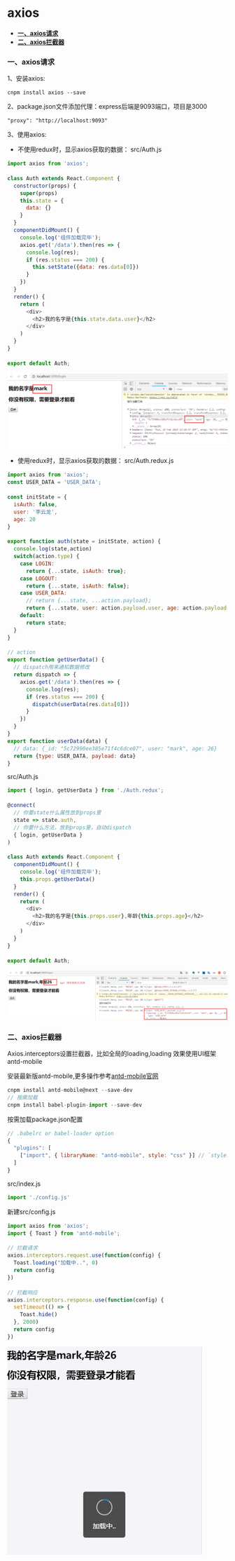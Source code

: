 # axios

- [**一、axios请求**](#一、axios请求)
- [**二、axios拦截器**](#二、axios拦截器)

### <a id="一、axios请求"></a>一、axios请求

1、安装axios:
```
cnpm install axios --save
```
2、package.json文件添加代理：express后端是9093端口，项目是3000
```
"proxy": "http://localhost:9093"
```
3、使用axios:

- 不使用redux时，显示axios获取的数据：
src/Auth.js
```javascript
import axios from 'axios';

class Auth extends React.Component {
  constructor(props) {
    super(props)
    this.state = {
      data: {}
    }
  }
  componentDidMount() {
    console.log('组件加载完毕');
    axios.get('/data').then(res => {
      console.log(res);
      if (res.status === 200) {
        this.setState({data: res.data[0]})
      }
    })
  }
  render() {
    return (
      <div>
        <h2>我的名字是{this.state.data.user}</h2>
      </div>
    )
  }
}

export default Auth;
```
![](./resource/1.jpg)

- 使用redux时，显示axios获取的数据：
src/Auth.redux.js
```javascript
import axios from 'axios';
const USER_DATA = 'USER_DATA';

const initState = {
  isAuth: false, 
  user: '李云龙',
  age: 20
}

export function auth(state = initState, action) {
  console.log(state,action)
  switch(action.type) {
    case LOGIN:
      return {...state, isAuth: true};
    case LOGOUT:
      return {...state, isAuth: false};
    case USER_DATA:
      // return {...state, ...action.payload};
      return {...state, user: action.payload.user, age: action.payload.age};
    default:
      return state;
  }
}

// action
export function getUserData() {
  // dispatch用来通知数据修改
  return dispatch => {
    axios.get('/data').then(res => {
      console.log(res);
      if (res.status === 200) {
        dispatch(userData(res.data[0]))
      }
    })
  }
}
export function userData(data) {
  // data: {_id: "5c72990ee385e71f4c6dce07", user: "mark", age: 26}
  return {type: USER_DATA, payload: data}
}
```
src/Auth.js
```javascript
import { login, getUserData } from './Auth.redux';

@connect(
  // 你要state什么属性放到props里
  state => state.auth,
  // 你要什么方法，放到props里，自动dispatch
  { login, getUserData }
)

class Auth extends React.Component {
  componentDidMount() {
    console.log('组件加载完毕');
    this.props.getUserData()
  }
  render() {
    return (
      <div>
        <h2>我的名字是{this.props.user},年龄{this.props.age}</h2>
      </div>
    )
  }
}

export default Auth;
```
![](./resource/2.jpg)

### <a id="二、axios拦截器"></a>二、axios拦截器

Axios.interceptors设置拦截器，比如全局的loading,loading 效果使用UI框架antd-mobile

安装最新版antd-mobile,更多操作参考[antd-mobile官网](https://mobile.ant.design/docs/react/introduce-cn)
```javascript
cnpm install antd-mobile@next --save-dev
// 按需加载
cnpm install babel-plugin-import --save-dev
```
按需加载package.json配置
```javascript
// .babelrc or babel-loader option
{
  "plugins": [
    ["import", { libraryName: "antd-mobile", style: "css" }] // `style: true` 会加载 less 文件
  ]
}
```
src/index.js
```javascript
import './config.js'
```
新建src/config.js
```javascript
import axios from 'axios';
import { Toast } from 'antd-mobile';

// 拦截请求
axios.interceptors.request.use(function(config) {
  Toast.loading("加载中..", 0)
  return config
})

// 拦截响应
axios.interceptors.response.use(function(config) {
  setTimeout(() => {
    Toast.hide()
  }, 2000)
  return config
})
```
![](./resource/3.jpg)

